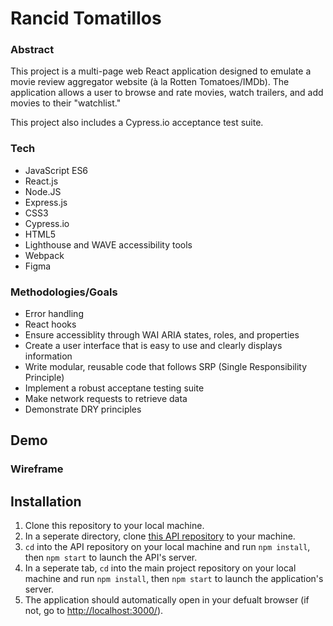 # Rancid Tomatillos
### Abstract

This project is a multi-page web React application designed to emulate a movie review aggregator website (à la Rotten Tomatoes/IMDb). The application allows a user to browse and rate movies, watch trailers, and add movies to their "watchlist."

This project also includes a Cypress.io acceptance test suite.

### Tech

- JavaScript ES6
- React.js
- Node.JS
- Express.js
- CSS3
- Cypress.io
- HTML5
- Lighthouse and WAVE accessibility tools 
- Webpack
- Figma

### Methodologies/Goals

- Error handling
- React hooks
- Ensure accessiblity through WAI ARIA states, roles, and properties 
- Create a user interface that is easy to use and clearly displays information
- Write modular, reusable code that follows SRP (Single Responsibility Principle)
- Implement a robust acceptane testing suite
- Make network requests to retrieve data
- Demonstrate DRY principles

## Demo

### Wireframe

## Installation
1. Clone this repository to your local machine.
2. In a seperate directory, clone [this API repository]() to your machine.
3. `cd` into the API repository on your local machine and run `npm install`, then `npm start` to launch the API's server.
4. In a seperate tab, `cd` into the main project repository on your local machine and run `npm install`, then `npm start` to launch the application's server.
5. The application should automatically open in your defualt browser (if not, go to [http://localhost:3000/](http://localhost:3000/)).
